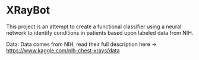 # XRayBot
This project is an attempt to create a functional classifier using a neural network to identify conditions in patients based upon labeled data from NIH.

Data:
Data comes from NIH, read their full description here -> https://www.kaggle.com/nih-chest-xrays/data
